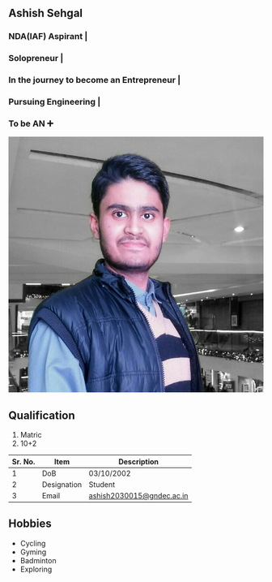 
## Ashish Sehgal

### NDA(IAF) Aspirant |
### Solopreneur |
### In the journey to become an Entrepreneur |
### Pursuing Engineering |
### To be AN ➕

![Display picture](Photos/as.jpg)

## Qualification

1. Matric 
2. 10+2

| Sr. No. | Item        | Description               |
| ------- | ----------- | ------------------------- |
| 1       | DoB         | 03/10/2002                |
| 2       | Designation | Student                   |
| 3       | Email       | ashish2030015@gndec.ac.in |

## Hobbies

- Cycling
- Gyming
- Badminton
- Exploring
